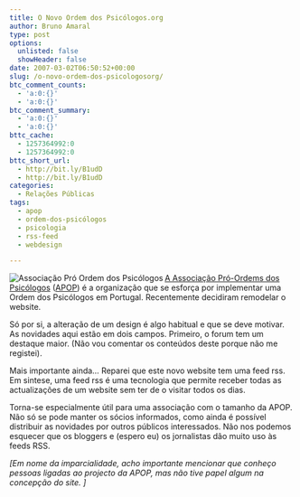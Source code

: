 ```yaml
---
title: O Novo Ordem dos Psicólogos.org
author: Bruno Amaral
type: post
options:
  unlisted: false
  showHeader: false
date: 2007-03-02T06:50:52+00:00
slug: /o-novo-ordem-dos-psicologosorg/
btc_comment_counts:
  - 'a:0:{}'
  - 'a:0:{}'
btc_comment_summary:
  - 'a:0:{}'
  - 'a:0:{}'
bttc_cache:
  - 1257364992:0
  - 1257364992:0
bttc_short_url:
  - http://bit.ly/B1udD
  - http://bit.ly/B1udD
categories:
  - Relações Públicas
tags:
  - apop
  - ordem-dos-psicólogos
  - psicologia
  - rss-feed
  - webdesign

---
```

[<img src="/wp-content/uploads/2007/02/apop1.thumbnail.jpg" alt="Associação Pró Ordem dos Psicólogos" align="left" />][1][A Associação Pró-Ordems dos Psicólogos][2] ([APOP][3]) é a organização que se esforça por implementar uma Ordem dos Psicólogos em Portugal. Recentemente decidiram remodelar o website.

Só por si, a alteração de um design é algo habitual e que se deve motivar. As novidades aqui estão em dois campos. Primeiro, o forum tem um destaque maior. (Não vou comentar os conteúdos deste porque não me registei).

Mais importante ainda&#8230; Reparei que este novo website tem uma feed rss. Em sintese, uma feed rss é uma tecnologia que permite receber todas as actualizações de um website sem ter de o visitar todos os dias.

Torna-se especialmente útil para uma associação com o tamanho da APOP. Não só se pode manter os sócios informados, como ainda é possível distribuir as novidades por outros públicos interessados. Não nos podemos esquecer que os bloggers e (espero eu) os jornalistas dão muito uso às feeds RSS.

_[Em nome da imparcialidade, acho importante mencionar que conheço pessoas ligadas ao projecto da APOP, mas não tive papel algum na concepção do site. ]_

 [1]: http://ordemdospsicologos.org/ "Associação Pró Ordem dos Psicólogos"
 [2]: http://ordemdospsicologos.org/
 [3]: http://ordemdospsicologos.org/2007/
